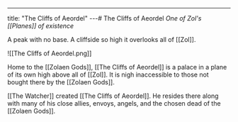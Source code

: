 ---
title: "The Cliffs of Aeordel"
---# The Cliffs of Aeordel
*One of Zol's [[Planes]] of existence*

A peak with no base. A cliffside so high it overlooks all of [[Zol]].

![[The Cliffs of Aeordel.png]]

Home to the [[Zolaen Gods]], [[The Cliffs of Aeordel]] is a palace in a plane of its own high above all of [[Zol]]. It is nigh inaccessible to those not bought there by the [[Zolaen Gods]].

[[The Watcher]] created [[The Cliffs of Aeordel]]. He resides there along with many of his close allies, envoys, angels, and the chosen dead of the [[Zolaen Gods]].
